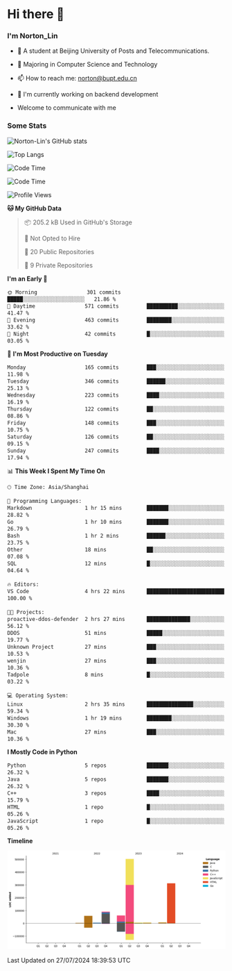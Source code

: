 
# Hi there 👋

### I'm Norton_Lin
- 🏫 A student at Beijing University of Posts and Telecommunications.
- 🌱 Majoring in Computer Science and Technology
- 📫 How to reach me: norton@bupt.edu.cn
- 🌱 I'm currently working on backend development

- Welcome to communicate with me

### Some Stats
![Norton-Lin's GitHub stats](https://github-readme-stats.vercel.app/api?username=Norton-Lin&count_private=true&show_icons=true&theme=radical)

![Top Langs](https://github-readme-stats.vercel.app/api/top-langs/?username=Norton-Lin&langs_count=10&layout=compact)

![Code Time](https://github-readme-stats.vercel.app/api/wakatime?username=Norton_Lin)

<!--START_SECTION:waka-->
![Code Time](http://img.shields.io/badge/Code%20Time-745%20hrs%2016%20mins-blue)

![Profile Views](http://img.shields.io/badge/Profile%20Views-0-blue)

**🐱 My GitHub Data** 

> 📦 205.2 kB Used in GitHub's Storage 
 > 
> 🚫 Not Opted to Hire
 > 
> 📜 20 Public Repositories 
 > 
> 🔑 9 Private Repositories 
 > 
**I'm an Early 🐤** 

```text
🌞 Morning                301 commits         █████░░░░░░░░░░░░░░░░░░░░   21.86 % 
🌆 Daytime                571 commits         ██████████░░░░░░░░░░░░░░░   41.47 % 
🌃 Evening                463 commits         ████████░░░░░░░░░░░░░░░░░   33.62 % 
🌙 Night                  42 commits          █░░░░░░░░░░░░░░░░░░░░░░░░   03.05 % 
```
📅 **I'm Most Productive on Tuesday** 

```text
Monday                   165 commits         ███░░░░░░░░░░░░░░░░░░░░░░   11.98 % 
Tuesday                  346 commits         ██████░░░░░░░░░░░░░░░░░░░   25.13 % 
Wednesday                223 commits         ████░░░░░░░░░░░░░░░░░░░░░   16.19 % 
Thursday                 122 commits         ██░░░░░░░░░░░░░░░░░░░░░░░   08.86 % 
Friday                   148 commits         ███░░░░░░░░░░░░░░░░░░░░░░   10.75 % 
Saturday                 126 commits         ██░░░░░░░░░░░░░░░░░░░░░░░   09.15 % 
Sunday                   247 commits         ████░░░░░░░░░░░░░░░░░░░░░   17.94 % 
```


📊 **This Week I Spent My Time On** 

```text
🕑︎ Time Zone: Asia/Shanghai

💬 Programming Languages: 
Markdown                 1 hr 15 mins        ███████░░░░░░░░░░░░░░░░░░   28.82 % 
Go                       1 hr 10 mins        ███████░░░░░░░░░░░░░░░░░░   26.79 % 
Bash                     1 hr 2 mins         ██████░░░░░░░░░░░░░░░░░░░   23.75 % 
Other                    18 mins             ██░░░░░░░░░░░░░░░░░░░░░░░   07.08 % 
SQL                      12 mins             █░░░░░░░░░░░░░░░░░░░░░░░░   04.64 % 

🔥 Editors: 
VS Code                  4 hrs 22 mins       █████████████████████████   100.00 % 

🐱‍💻 Projects: 
proactive-ddos-defender  2 hrs 27 mins       ██████████████░░░░░░░░░░░   56.12 % 
DDOS                     51 mins             █████░░░░░░░░░░░░░░░░░░░░   19.77 % 
Unknown Project          27 mins             ███░░░░░░░░░░░░░░░░░░░░░░   10.53 % 
wenjin                   27 mins             ███░░░░░░░░░░░░░░░░░░░░░░   10.36 % 
Tadpole                  8 mins              █░░░░░░░░░░░░░░░░░░░░░░░░   03.22 % 

💻 Operating System: 
Linux                    2 hrs 35 mins       ███████████████░░░░░░░░░░   59.34 % 
Windows                  1 hr 19 mins        ████████░░░░░░░░░░░░░░░░░   30.30 % 
Mac                      27 mins             ███░░░░░░░░░░░░░░░░░░░░░░   10.36 % 
```

**I Mostly Code in Python** 

```text
Python                   5 repos             ███████░░░░░░░░░░░░░░░░░░   26.32 % 
Java                     5 repos             ███████░░░░░░░░░░░░░░░░░░   26.32 % 
C++                      3 repos             ████░░░░░░░░░░░░░░░░░░░░░   15.79 % 
HTML                     1 repo              █░░░░░░░░░░░░░░░░░░░░░░░░   05.26 % 
JavaScript               1 repo              █░░░░░░░░░░░░░░░░░░░░░░░░   05.26 % 
```



**Timeline**

![Lines of Code chart](https://raw.githubusercontent.com/Norton-Lin/Norton-Lin/main/assets/bar_graph.png)


 Last Updated on 27/07/2024 18:39:53 UTC
<!--END_SECTION:waka-->
